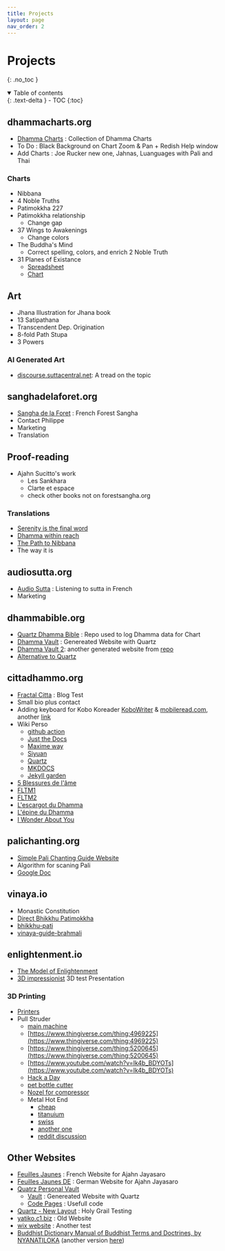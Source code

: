 ```yaml
---
title: Projects
layout: page
nav_order: 2
---
```


# Projects
{: .no_toc }

<details open markdown="block">
  <summary>
    Table of contents
  </summary>
  {: .text-delta }
- TOC
{:toc}
</details>

## dhammacharts.org
  - [Dhamma Charts](http://www.dhammacharts.org) : Collection of Dhamma Charts
  - To Do : Black Background on Chart Zoom & Pan + Redish Help window
  - Add Charts : Joe Rucker new one, Jahnas, Luanguages with Pali and Thai

### Charts
  - Nibbana
  - 4 Noble Truths
  - Patimokkha 227
  - Patimokkha relationship
    - Change gap 
  - 37 Wings to Awakenings
    - Change colors
  - The Buddha's Mind
    - Correct spelling, colors, and enrich 2 Noble Truth
  - 31 Planes of Existance
    - [Spreadsheet](https://docs.google.com/spreadsheets/d/1Ol_zqnCYlKcm5olJX1-MFQKBx9NtAj-9Yg2i1uLMU9g/edit#gid=0)
    - [Chart](https://observablehq.com/d/7d76764d2f83a602)
 
## Art
  - Jhana Illustration for Jhana book
  - 13 Satipathana
  - Transcendent Dep. Origination
  - 8-fold Path Stupa
  - 3 Powers

### AI Generated Art
  - [discourse.suttacentral.net](https://discourse.suttacentral.net/t/dhamma-art-by-ai-wow/26541/28): A tread on the topic

## sanghadelaforet.org
  - [Sangha de la Foret](http://www.sanghadelaforet.org) : French Forest Sangha 
  - Contact Philippe
  - Marketing
  - Translation

## Proof-reading

- Ajahn Sucitto's work
  - Les Sankhara 
  - Clarte et espace
  - check other books not on forestsangha.org

### Translations

- [Serenity is the final word](https://docs.google.com/document/d/1ZnEYnPPF4QOArHrQWokm2Y3Ow8ZSYVF3/edit?rtpof=true)
- [Dhamma within reach](https://drive.google.com/drive/folders/16ZMTsbYAR4NP-kbrGg8niopB6nhDVA9E?usp=sharing)
- [The Path to Nibbana](https://drive.google.com/drive/folders/17NI5TpUQjPdVgKOnFPeCq54LGhj0-9iF?usp=sharing)
- The way it is 

## audiosutta.org
  - [Audio Sutta](http://www.audiosutta.org) : Listening to sutta in French
  - Marketing

## dhammabible.org
  - [Quartz Dhamma Bible](https://github.com/DhammaCharts/dhammas/) : Repo used to log Dhamma data for Chart
  - [Dhamma Vault](https://www.dhammacharts.org/dhammas/) : Genereated Website with Quartz
  - [Dhamma Vault 2](https://www.dhammacharts.org/quartz/): another generated website from [repo](https://github.com/DhammaCharts/quartz/tree/holy-grail) 
  - [Alternative to Quartz](https://github.com/jobindjohn/obsidian-publish-mkdocs)

## cittadhammo.org
- [Fractal Citta](https://fractalcitta.github.io/) : Blog Test
- Small bio plus contact
- Adding keyboard for Kobo Koreader [KoboWriter](https://github.com/olup/kobowriter) & [mobileread.com](https://www.mobileread.com/forums/showthread.php?t=340418), another [link](http://www.50k-or-bust.com/Kobo%20XCSoar/Kobo%20XCSoar%20USB%20OTG%20Dongle%20Option%2001.pdf)
- Wiki Perso
  - [github action](https://github.com/marketplace/actions/wiki-page-creator-action)
  - [Just the Docs](https://github.com/just-the-docs/just-the-docs/tree/main)
  - [Maxime way](https://digital-garden-jekyll-template.netlify.app/)
  - [Siyuan](https://github.com/siyuan-note/siyuan)
  - [Quartz](https://github.com/jackyzha0/quartz)
  - [MKDOCS](https://github.com/jobindjohn/obsidian-publish-mkdocs)
  - [Jekyll garden](https://github.com/Jekyll-Garden/jekyll-garden.github.io)
- [5 Blessures de l'âme](https://docs.google.com/document/d/1SJN8vcAqCcDcXkoqLsL6SeYfMFGsvuhB_m3WZBhVfYQ/edit)
- [FLTM1](https://docs.google.com/document/d/1Lv_wOVXuFGWo6928VsauR0jznBYFfNH0zJw39nW9nrI/edit?usp=sharing)
- [FLTM2](https://docs.google.com/document/d/1EiPVXsoNwhd3H4czHDfdzLqtR38RB-fvl_FkvnDY9Uo/edit?usp=sharing)
- [L'escargot du Dhamma](https://docs.google.com/document/d/1S4X4XgD4x14d1agZO1fGhiYttkikktNKL2emtU2-oMc/edit)
- [L'épine du Dhamma](https://docs.google.com/document/d/1PwEY5SLbAnzpndfP6rU_1qgXe1VFapu6FbVcfLH7df8/edit?usp=sharing)
- [I Wonder About You](https://docs.google.com/document/d/1Wk_SoBAMvHIRd6TIzo9AAtZSyKwHzVb3REHK5ZOtcCE/edit?usp=sharing)

## palichanting.org
  - [Simple Pali Chanting Guide Website](https://palichanting.github.io/)
  - Algorithm for scaning Pali
  - [Google Doc](https://docs.google.com/document/d/1mYauJmbzakn-sKsixNkDrtxF8IX_6mIKOFgd5kquMyg/edit)

## vinaya.io
  - Monastic Constitution
  - [Direct Bhikkhu Patimokkha](https://docs.google.com/document/d/1i97q5mrYU0PaO6t0WNWwRRYgit_uYrT3B3YZdsPnbSw/edit)
  - [bhikkhu-pati](https://www.dhammatalks.org/vinaya/bhikkhu-pati.html#intro)
  - [vinaya-guide-brahmali](https://suttacentral.net/vinaya-guide-brahmali?lang=en#item4)

## enlightenment.io
- [The Model of Enlightenment](https://docs.google.com/document/u/1/d/1-id2vcxF04vzoCO1e0RcS0pihL4FuLxywz0pWGSAUA8/edit)
- [3D impressionist](http://fractal11.c1.biz/#/pr%C3%A9sentation) 3D test Presentation


### 3D Printing
- [Printers](https://docs.google.com/document/d/1D5xxhqqoeXHjThn9ryQusZ4Ha8XDlrCnOrlBaLQUVmE/edit?usp=sharing)
- Pull Struder
  - [main machine](https://www.thingiverse.com/thing:5200645)  
  - [https://www.thingiverse.com/thing:4969225](https://www.thingiverse.com/thing:4969225)
  - [https://www.thingiverse.com/thing:5200645](https://www.thingiverse.com/thing:5200645)
  - [https://www.youtube.com/watch?v=Ik4b_BDYOTs](https://www.youtube.com/watch?v=Ik4b_BDYOTs)
  - [Hack a Day](https://hackaday.io/project/185196-pullstruder-from-plastic-bottle-to-pet-filament)
  - [pet bottle cutter](https://www.printables.com/fr/model/506101-pet-bottle-cutter-with-bearings)
  - [Nozel for compressor](https://www.thingiverse.com/thing:1554940)
  - Metal Hot End
    - [cheap](https://www.amazon.co.uk/SOOWAY-Printer-Assembled-Extruder-Printers/dp/B09KPP4SCC/ref=sr_1_17?crid=2KT97YPQHLF9S&keywords=metal+hot+end+cr-10&qid=1688752382&sprefix=metal+hot+end+cr-1%2Caps%2C69&sr=8-17)
    - [titanuium](https://amazon.co.uk/Precision-Upgrade-Titanium-Heatbreak-Hotend/dp/B0BLHW2Z92/ref=sr_1_32?crid=2KT97YPQHLF9S&keywords=metal%2Bhot%2Bend%2Bcr-10&qid=1688752382&sprefix=metal%2Bhot%2Bend%2Bcr-1%2Caps%2C69&sr=8-32&th=1)
    - [swiss](https://www.amazon.co.uk/Flexible-Friendly-Hotend-Creality-Printers/dp/B0789V2D7C/ref=d_pd_sbs_sccl_3_13/260-6408791-6868644?pd_rd_w=o1i7p&content-id=amzn1.sym.b3680bff-f077-48e1-82e2-187909445cc9&pf_rd_p=b3680bff-f077-48e1-82e2-187909445cc9&pf_rd_r=0KTF7TTAQ8N7MSWWWVMC&pd_rd_wg=c9FM8&pd_rd_r=caa9b44e-8643-4b59-b9a0-0b5d9def0d2f&pd_rd_i=B0789V2D7C&psc=1)
    - [another one](https://e3d-online.com/products/v6-all-metal-hotend?variant=40923457880123)
    - [reddit discussion](https://www.reddit.com/r/CR10/comments/k6mf6w/allmetal_hotend_for_cr10_v3/)

## Other Websites
- [Feuilles Jaunes](http://www.ajahnjayasaro.fr) : French Website for Ajahn Jayasaro
- [Feuilles Jaunes DE](http://www.ajahnjayasaro.de) : German Website for Ajahn Jayasaro
- [Quatrz Personal Vault](https://github.com/DhammaCharts/vault)
  - [Vault](https://www.dhammacharts.org/vault/) : Genereated Website with Quartz
  - [Code Pages](https://www.dhammacharts.org/vault/code/code/) : Usefull code
- [Quartz - New Layout](https://github.com/DhammaCharts/quartz) : Holy Grail Testing
- [yatiko.c1.biz](http://yatiko.c1.biz/) : Old Website
- [wix website](https://guydelacombe8.wixsite.com/monsite) : Another test
- [Buddhist Dictionary Manual of Buddhist Terms and Doctrines, by NYANATILOKA](https://fractalcitta.github.io/Buddhist-Dictionary/dic_idx.html) (another version [here](https://www.palikanon.com/english/wtb/dic_idx.html))



